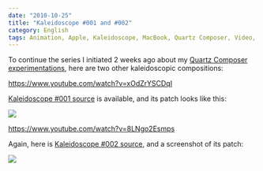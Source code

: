 ```yaml
---
date: "2010-10-25"
title: "Kaleidoscope #001 and #002"
category: English
tags: Animation, Apple, Kaleidoscope, MacBook, Quartz Composer, Video, Visual
---
```


To continue the series I initiated 2 weeks ago about my [Quartz Composer experimentations](https://kevin.deldycke.com/2010/10/export-quartz-composer-video/), here are two other kaleidoscopic compositions:

https://www.youtube.com/watch?v=xOdZrYSCDqI

[Kaleidoscope #001 source](https://kevin.deldycke.com/documents/kaleidoscope-001.qtz) is available, and its patch looks like this:

![](/uploads/2010/kaleidoscope-001-patch.png)

https://www.youtube.com/watch?v=8LNgo2Esmps

Again, here is [Kaleidoscope #002 source](https://kevin.deldycke.com/documents/kaleidoscope-002.qtz), and a screenshot of its patch:

![](/uploads/2010/kaleidoscope-002-patch.png)

